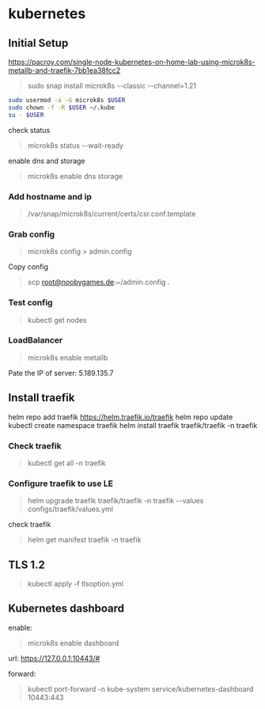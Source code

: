 # kubernetes

## Initial Setup

https://pacroy.com/single-node-kubernetes-on-home-lab-using-microk8s-metallb-and-traefik-7bb1ea38fcc2

> sudo snap install microk8s --classic --channel=1.21

```bash
sudo usermod -a -G microk8s $USER
sudo chown -f -R $USER ~/.kube
su - $USER
```

check status

> microk8s status --wait-ready

enable dns and storage

> microk8s enable dns storage

### Add hostname and ip

> /var/snap/microk8s/current/certs/csr.conf.template

### Grab config

> microk8s config > admin.config

Copy config

> scp root@noobygames.de:~/admin.config .

### Test config

> kubectl get nodes

### LoadBalancer

> microk8s enable metallb

Pate the IP of server: 5.189.135.7

## Install traefik

helm repo add traefik https://helm.traefik.io/traefik
helm repo update
kubectl create namespace traefik
helm install traefik traefik/traefik -n traefik

### Check traefik

> kubectl get all -n traefik

### Configure traefik to use LE

> helm upgrade traefik traefik/traefik -n traefik --values configs/traefik/values.yml

check traefik

> helm get manifest traefik -n traefik

## TLS 1.2

> kubectl apply -f tlsoption.yml

## Kubernetes dashboard

enable:
> microk8s enable dashboard

url: https://127.0.0.1:10443/#

forward: 
> kubectl port-forward -n kube-system service/kubernetes-dashboard 10443:443